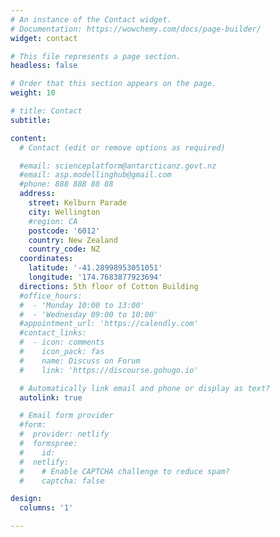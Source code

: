 ```yaml
---
# An instance of the Contact widget.
# Documentation: https://wowchemy.com/docs/page-builder/
widget: contact

# This file represents a page section.
headless: false

# Order that this section appears on the page.
weight: 10

# title: Contact
subtitle:

content:
  # Contact (edit or remove options as required)

  #email: scienceplatform@antarcticanz.govt.nz
  #email: asp.modellinghub@gmail.com
  #phone: 888 888 88 88
  address:
    street: Kelburn Parade
    city: Wellington
    #region: CA
    postcode: '6012'
    country: New Zealand
    country_code: NZ
  coordinates:
    latitude: '-41.28998953051051'
    longitude: '174.7683877923694'
  directions: 5th floor of Cotton Building
  #office_hours:
  #  - 'Monday 10:00 to 13:00'
  #  - 'Wednesday 09:00 to 10:00'
  #appointment_url: 'https://calendly.com'
  #contact_links:
  #  - icon: comments
  #    icon_pack: fas
  #    name: Discuss on Forum
  #    link: 'https://discourse.gohugo.io'

  # Automatically link email and phone or display as text?
  autolink: true

  # Email form provider
  #form:
  #  provider: netlify
  #  formspree:
  #    id:
  #  netlify:
  #    # Enable CAPTCHA challenge to reduce spam?
  #    captcha: false

design:
  columns: '1'

---
```

